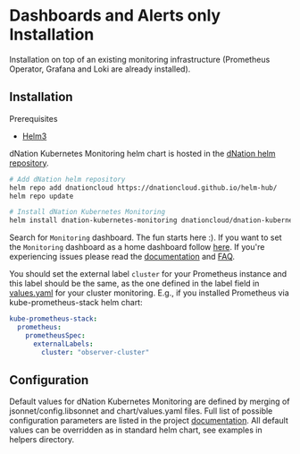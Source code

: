 # Dashboards and Alerts only Installation

Installation on top of an existing monitoring infrastructure (Prometheus Operator, Grafana and Loki are already installed).

## Installation

Prerequisites
* [Helm3](https://helm.sh/)

dNation Kubernetes Monitoring helm chart is hosted in the [dNation helm repository](https://artifacthub.io/packages/search?repo=dnationcloud).
```bash
# Add dNation helm repository
helm repo add dnationcloud https://dnationcloud.github.io/helm-hub/
helm repo update

# Install dNation Kubernetes Monitoring
helm install dnation-kubernetes-monitoring dnationcloud/dnation-kubernetes-monitoring
```

Search for `Monitoring` dashboard. The fun starts here :).
If you want to set the `Monitoring` dashboard as a home dashboard follow [here](https://grafana.com/docs/grafana/latest/administration/change-home-dashboard/#set-the-default-dashboard-through-preferences).
If you're experiencing issues please read the [documentation](https://dnationcloud.github.io/kubernetes-monitoring/docs/documentation) and [FAQ](https://dnationcloud.github.io/kubernetes-monitoring/helpers/FAQ/).

You should set the external label `cluster` for your Prometheus instance and this label should be
the same, as the one defined in the label field in [values.yaml](chart/values.yaml) for your cluster monitoring.
E.g., if you installed Prometheus via kube-prometheus-stack helm chart:
```yaml
kube-prometheus-stack:
  prometheus:
    prometheusSpec:
      externalLabels:
        cluster: "observer-cluster"
```

## Configuration

Default values for dNation Kubernetes Monitoring are defined by merging of jsonnet/config.libsonnet and chart/values.yaml files.
Full list of possible configuration parameters are listed in the project [documentation](https://dnationcloud.github.io/kubernetes-monitoring/docs/documentation).
All default values can be overridden as in standard helm chart, see examples in helpers directory.
